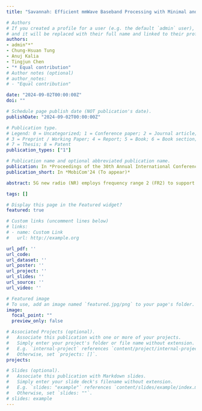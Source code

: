```yaml
---
title: "Savannah: Efficient mmWave Baseband Processing with Minimal and Heterogeneous Resources"

# Authors
# If you created a profile for a user (e.g. the default `admin` user), write the username (folder name) here 
# and it will be replaced with their full name and linked to their profile.
authors:
- admin"*"
- Chung-Hsuan Tung
- Anuj Kalia
- Tingjun Chen
- "* Equal contribution"
# Author notes (optional)
# author_notes:
# - "Equal contribution"

date: "2024-09-02T00:00:00Z"
doi: ""

# Schedule page publish date (NOT publication's date).
publishDate: "2024-09-02T00:00:00Z"

# Publication type.
# Legend: 0 = Uncategorized; 1 = Conference paper; 2 = Journal article;
# 3 = Preprint / Working Paper; 4 = Report; 5 = Book; 6 = Book section;
# 7 = Thesis; 8 = Patent
publication_types: ["1"]

# Publication name and optional abbreviated publication name.
publication: In *Proceedings of the 30th Annual International Conference on Mobile Computing and Networking(MobiCom)*
publication_short: In *MobiCom'24 (To appear)*

abstract: 5G new radio (NR) employs frequency range 2 (FR2) to support higher data rates leveraging the widely available spectrum in the millimeter-wave (mmWave) bands. Compared to systems operating in sub-7 GHz FR1 bands, FR2 employs much shorter slot duration and therefore, poses significant challenges for softwarized baseband processing, a key enabler for virtualized radio access networks (vRANs). Existing systems supporting software baseband processing typically focus on enabling (massive) multiple-input and multiple output (MIMO) using multi-core edge server(s). In the context of FR2, these solutions may fail to meet the more stringent processing deadline or require more intensive computational resources. In this paper, we present Savannah, a framework for efficient mmWave baseband processing using minimal and heterogeneous computing resources, including CPU and eASIC. To address the challenges associated with baseband processing in FR2, Savannah applies techniques for vectorizing matrix operations and memory access patterns, supporting heterogeneous computation via offloading LDPC decoding to an eASIC, and enabling single-core operation. Through extensive experiments, we show that Savannah using a single CPU core and the ACC100 accelerator can support a 2×2 MIMO link with 100 MHz bandwidth under full uplink traffic load, yielding a data rate of up to 487 Mbps.

tags: []

# Display this page in the Featured widget?
featured: true

# Custom links (uncomment lines below)
# links:
# - name: Custom Link
#   url: http://example.org

url_pdf: ''
url_code: 
url_dataset: ''
url_poster: ''
url_project: ''
url_slides: ''
url_source: ''
url_video: ''

# Featured image
# To use, add an image named `featured.jpg/png` to your page's folder. 
image:
  focal_point: ""
  preview_only: false

# Associated Projects (optional).
#   Associate this publication with one or more of your projects.
#   Simply enter your project's folder or file name without extension.
#   E.g. `internal-project` references `content/project/internal-project/index.md`.
#   Otherwise, set `projects: []`.
projects:

# Slides (optional).
#   Associate this publication with Markdown slides.
#   Simply enter your slide deck's filename without extension.
#   E.g. `slides: "example"` references `content/slides/example/index.md`.
#   Otherwise, set `slides: ""`.
# slides: example
---
```

<!-- 
{{% callout note %}}
Click the *Cite* button above to demo the feature to enable visitors to import publication metadata into their reference management software.
{{% /callout %}} -->



